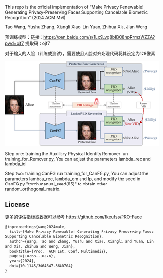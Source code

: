 This repo is the official implementation of 
“Make Privacy Renewable! Generating Privacy-Preserving Faces Supporting Cancelable Biometric Recognition”  (2024 ACM MM)

Tao Wang, Yushu Zhang, Xiangli Xiao, Lin Yuan, Zhihua Xia, Jian Weng

预训练模型：链接：https://pan.baidu.com/s/1Lx9Lvq8bIBO8npRrmzWZZA?pwd=ojf7 
提取码：ojf7

对于输入的人脸（训练或测试），需要使用人脸对齐处理代码将其设定为128像素

![image](Teaser_Image.png)

Step one: training the Auxiliary Physical Identity Remover
run training_for_Remover.py,   You can adjust the parameters lambda_rec and lambda_id


Step two: training  CanFG
run  training_for_CanFG.py,  You can adjust the parameters lambda_rec, lambda_em and lp, and modify the seed in CanFG.py "torch.manual_seed(85)" to obtain other random_orthogonal_matrix.



## License

更多的评估指标或数据可以参考 https://github.com/fkeufss/PRO-Face

```
@inproceedings{wang2024make,
  title={Make Privacy Renewable! Generating Privacy-Preserving Faces Supporting Cancelable Biometric Recognition},
  author={Wang, Tao and Zhang, Yushu and Xiao, Xiangli and Yuan, Lin and Xia, Zhihua and Weng, Jian},
  booktitle={Proc.  ACM Int. Conf. Multimedia},
  pages={10268--10276},
  year={2024},
  doi={10.1145/3664647.3680704}
}
```
